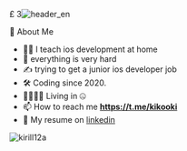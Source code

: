 £ 3![header_en](https://user-images.githubusercontent.com/45273279/168380316-7679ff6c-8a83-43b4-98ff-c0ed157dbe3a.svgУБРАТЬ)

👾  About Me

   - 🧑‍💻  I teach ios development at home
   - 🌱  everything is very hard
   - ✍️  trying to get a junior ios developer job
   - 🛠️  Coding since 2020.
   - 👨‍👩‍👧‍👧  Living in 🤐
   - 📫 How to reach me **https://t.me/kikooki**
   - 💼 My resume on [linkedin](https://www.linkedin.com/in/kirill-drozdov-7ba685227/) 

<p><img align="center" src="https://github-readme-streak-stats.herokuapp.com/?user=kirill12a&" alt="kirill12a" /></p>
